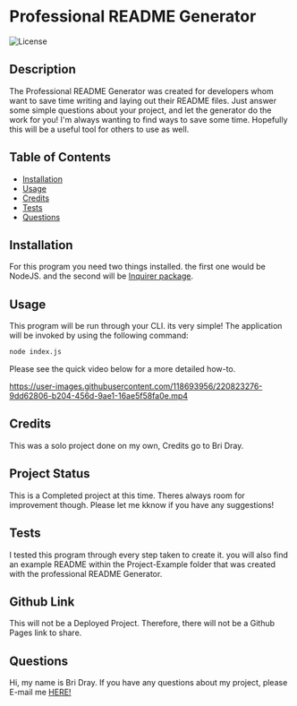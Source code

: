 # Professional README Generator

![License](https://img.shields.io/static/v1?label=License&message=MIT&color=GREEN)

## Description
The Professional README Generator was created for developers whom want to save time writing and laying out their README files. Just answer some simple questions about your project, and let the generator do the work for you! I'm always wanting to find ways to save some time. Hopefully this will be a useful tool for others to use as well. 

## Table of Contents
* [Installation](#installation)
* [Usage](#usage)
* [Credits](#credits)
* [Tests](#tests)
* [Questions](#questions)

## Installation
For this program you need two things installed. the first one would be NodeJS. and the second will be [Inquirer package](https://www.npmjs.com/package/inquirer/v/8.2.4).

## Usage
This program will be run through your CLI. its very simple! 
The application will be invoked by using the following command:

```bash
node index.js
```
Please see the quick video below for a more detailed how-to.

https://user-images.githubusercontent.com/118693956/220823276-9dd62806-b204-456d-9ae1-16ae5f58fa0e.mp4

## Credits
This was a solo project done on my own, Credits go to Bri Dray.

## Project Status
This is a Completed project at this time. Theres always room for improvement though. Please let me kknow if you have any suggestions!

## Tests
I tested this program through every step taken to create it. you will also find an example README within the Project-Example folder that was created with the professional README Generator.

## Github Link
This will not be a Deployed Project. Therefore, there will not be a Github Pages link to share.

## Questions
Hi, my name is Bri Dray. If you have any questions about my project, please E-mail me [HERE!](mailto:stanggurl02@gmail.com)
